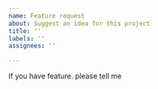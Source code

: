 ```yaml
---
name: Feature request
about: Suggest an idea for this project
title: ''
labels: ''
assignees: ''

---
```


If you have feature. please tell me
